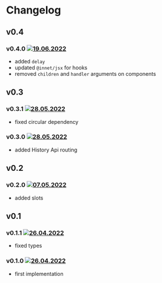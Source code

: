 # Changelog

## v0.4

### v0.4.0 [![19.06.2022](https://img.shields.io/date/1655634639)](https://github.com/d8corp/innet-server/tree/v0.4.0)
- added `delay`
- updated `@innet/jsx` for hooks
- removed `children` and `handler` arguments on components

## v0.3

### v0.3.1 [![28.05.2022](https://img.shields.io/date/1653754141)](https://github.com/d8corp/innet-server/tree/v0.3.1)
- fixed circular dependency

### v0.3.0 [![28.05.2022](https://img.shields.io/date/1653753542)](https://github.com/d8corp/innet-server/tree/v0.3.0)
- added History Api routing

## v0.2

### v0.2.0 [![07.05.2022](https://img.shields.io/date/1651909929)](https://github.com/d8corp/innet-server/tree/v0.2.0)
- added slots

## v0.1

### v0.1.1 [![26.04.2022](https://img.shields.io/date/1651005778)](https://github.com/d8corp/innet-server/tree/v0.1.1)
- fixed types

### v0.1.0 [![26.04.2022](https://img.shields.io/date/1651004778)](https://github.com/d8corp/innet-server/tree/v0.1.0)
- first implementation
